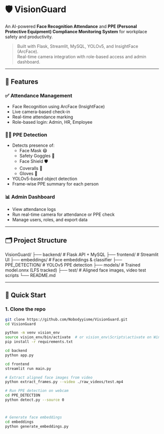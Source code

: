 # 🛡️ VisionGuard

An AI-powered **Face Recognition Attendance** and **PPE (Personal Protective Equipment) Compliance Monitoring System** for workplace safety and productivity.

> Built with Flask, Streamlit, MySQL, YOLOv5, and InsightFace (ArcFace).  
> Real-time camera integration with role-based access and admin dashboard.

---

## 📸 Features

### ✅ Attendance Management
- Face Recognition using ArcFace (InsightFace)
- Live camera-based check-in
- Real-time attendance marking
- Role-based login: Admin, HR, Employee

### 🧑‍🔧 PPE Detection
- Detects presence of:
  - Face Mask 😷
  - Safety Goggles 🥽
  - Face Shield 🛡️
  - Coveralls 🧥
  - Gloves 🧤
- YOLOv5-based object detection
- Frame-wise PPE summary for each person

### 📊 Admin Dashboard
- View attendance logs
- Run real-time camera for attendance or PPE check
- Manage users, roles, and export data

---

## 🗂️ Project Structure

VisionGuard/
├── backend/ # Flask API + MySQL
├── frontend/ # Streamlit UI
├── embeddings/ # Face embeddings & classifier
├── PPE_DETECTION/ # YOLOv5 PPE detection
├── models/ # Trained model.onnx (LFS tracked)
├── test/ # Aligned face images, video test scripts
└── README.md


---

## 🚀 Quick Start

### 1. Clone the repo

```bash
git clone https://github.com/Nobodyyisme/VisionGuard.git
cd VisionGuard

python -m venv vision_env
source vision_env/bin/activate  # or vision_env\Scripts\activate on Windows
pip install -r requirements.txt

cd backend
python app.py

cd frontend
streamlit run main.py

# Extract aligned face images from video
python extract_frames.py --video ./raw_videos/test.mp4

# Run PPE detection on webcam
cd PPE_DETECTION
python detect.py --source 0



# Generate face embeddings
cd embeddings
python generate_embeddings.py

